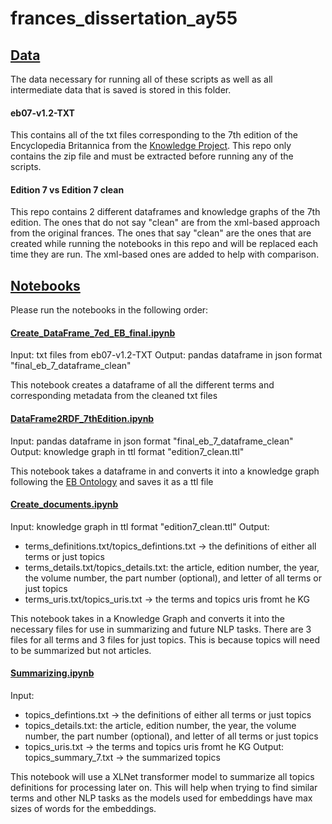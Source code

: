 # frances_dissertation_ay55
 
## [Data](https://github.com/alexyoung13/frances_dissertation_ay55/tree/main/data)

The data necessary for running all of these scripts as well as all intermediate data that is saved is stored in this folder. 

#### eb07-v1.2-TXT

This contains all of the txt files corresponding to the 7th edition of the Encyclopedia Britannica from the [Knowledge Project](https://tu-plogan.github.io/source/r_releases.html). This repo only contains the zip file and must be extracted before running any of the scripts.

#### Edition 7 vs Edition 7 clean

This repo contains 2 different dataframes and knowledge graphs of the 7th edition. The ones that do not say "clean" are from the xml-based approach from the original frances. The ones that say "clean" are the ones that are created while running the notebooks in this repo and will be replaced each time they are run. The xml-based ones are added to help with comparison.

## [Notebooks](https://github.com/alexyoung13/frances_dissertation_ay55/tree/main/Notebooks)

Please run the notebooks in the following order:

#### [Create_DataFrame_7ed_EB_final.ipynb](https://github.com/alexyoung13/frances_dissertation_ay55/blob/main/Notebooks/Create_DataFrame_7ed_EB_final.ipynb)

Input: txt files from eb07-v1.2-TXT
Output: pandas dataframe in json format "final_eb_7_dataframe_clean"

This notebook creates a dataframe of all the different terms and corresponding metadata from the cleaned txt files

#### [DataFrame2RDF_7thEdition.ipynb](https://github.com/alexyoung13/frances_dissertation_ay55/blob/main/Notebooks/DataFrame2RDF_7thEdition.ipynb)

Input: pandas dataframe in json format "final_eb_7_dataframe_clean"
Output: knowledge graph in ttl format "edition7_clean.ttl"

This notebook takes a dataframe in and converts it into a knowledge graph following the [EB Ontology](https://francesnlp.github.io/EB-ontology/doc/index-en.html) and saves it as a ttl file

#### [Create_documents.ipynb](https://github.com/alexyoung13/frances_dissertation_ay55/blob/main/Notebooks/Create_documents.ipynb)

Input: knowledge graph in ttl format "edition7_clean.ttl"
Output: 
- terms_definitions.txt/topics_defintions.txt -> the definitions of either all terms or just topics
- terms_details.txt/topics_details.txt: the article, edition number, the year, the volume number, the part number (optional), and letter of all terms or just topics 
- terms_uris.txt/topics_uris.txt -> the terms and topics uris fromt he KG

This notebook takes in a Knowledge Graph and converts it into the necessary files for use in summarizing and future NLP tasks. There are 3 files for all terms and 3 files for just topics. This is because topics will need to be summarized but not articles.

#### [Summarizing.ipynb](https://github.com/alexyoung13/frances_dissertation_ay55/blob/main/Notebooks/Summarizing.ipynb)

Input: 
- topics_defintions.txt -> the definitions of either all terms or just topics
- topics_details.txt: the article, edition number, the year, the volume number, the part number (optional), and letter of all terms or just topics 
- topics_uris.txt -> the terms and topics uris fromt he KG
Output: topics_summary_7.txt -> the summarized topics

This notebook will use a XLNet transformer model to summarize all topics definitions for processing later on. This will help when trying to find similar terms and other NLP tasks as the models used for embeddings have max sizes of words for the embeddings.